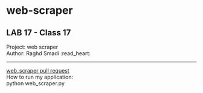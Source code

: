 ﻿# web-scraper
## LAB 17 - Class 17
Project: web scraper <br>
Author: Raghd Smadi :read_heart:

********************************************************

[web_scraper pull request](https://github.com/Raghdsmadi/web-scraper/pull/1) <br>
How to run my application: <br>
python web_scraper.py <br>
